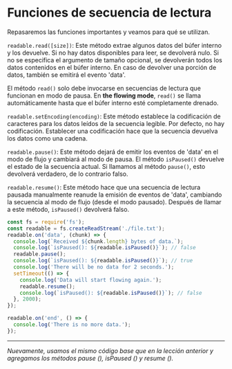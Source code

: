 # Funciones de secuencia de lectura

Repasaremos las funciones importantes y veamos para qué se utilizan.

`readable.read([size])`: Este método extrae algunos datos del búfer interno y los devuelve. Si no hay datos disponibles para leer, se devolverá nulo. Si no se especifica el argumento de tamaño opcional, se devolverán todos los datos contenidos en el búfer interno. En caso de devolver una porción de datos, también se emitirá el evento 'data'.

El método `read()` solo debe invocarse en secuencias de lectura que funcionan en modo de pausa. En **the flowing mode**, `read()` se llama automáticamente hasta que el búfer interno esté completamente drenado.

`readable.setEncoding(encoding)`: Este método establece la codificación de caracteres para los datos leídos de la secuencia legible. Por defecto, no hay codificación. Establecer una codificación hace que la secuencia devuelva los datos como una cadena.

`readable.pause()`: Este método dejará de emitir los eventos de 'data' en el modo de flujo y cambiará al modo de pausa. El método `isPaused()` devuelve el estado de la secuencia actual. Si llamamos al método `pause()`, esto devolverá verdadero, de lo contrario falso.

`readable.resume()`: Este método hace que una secuencia de lectura pausada manualmente reanude la emisión de eventos de 'data', cambiando la secuencia al modo de flujo (desde el modo pausado). Después de llamar a este método, `isPaused()` devolverá falso.

```js
const fs = require('fs');
const readable = fs.createReadStream('./file.txt');
readable.on('data', (chunk) => {
  console.log(`Received ${chunk.length} bytes of data.`);
  console.log(`isPaused(): ${readable.isPaused()}`); // false
  readable.pause();
  console.log(`isPaused(): ${readable.isPaused()}`); // true
  console.log('There will be no data for 2 seconds.');
  setTimeout(() => {
    console.log('Data will start flowing again.');
    readable.resume();
    console.log(`isPaused(): ${readable.isPaused()}`); // false
  }, 2000);
});

readable.on('end', () => {
  console.log('There is no more data.');
});
```

---

*Nuevamente, usamos el mismo código base que en la lección anterior y agregamos los métodos pause (), isPaused () y resume ().*
